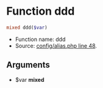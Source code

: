 Function ddd
===========================





```php
mixed ddd($var)
```

* Function name: ddd
* Source: [config/alias.php line 48](https://github.com/PrestaShop/PrestaShop/blob/1.5.0.13/config/alias.php#L48).

Arguments
---------

* $var **mixed**

